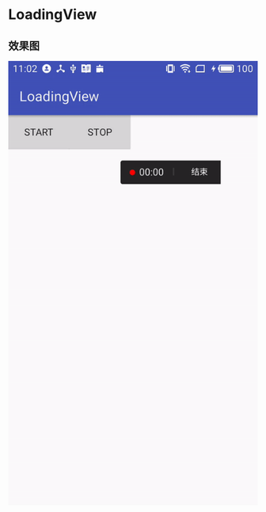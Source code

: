 # LoadingView

## 效果图

![img](https://github.com/bighanber/LoadingView/blob/master/photos/ezgif-4-a21ad06b6c.gif)